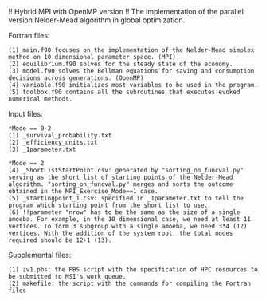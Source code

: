  !! Hybrid MPI with OpenMP version !! The implementation of the parallel version Nelder-Mead algorithm in global optimization.

Fortran files:

	(1) main.f90 focuses on the implementation of the Nelder-Mead simplex method on 10 dimensional parameter space. (MPI)
	(2) equilibrium.f90 solves for the steady state of the economy.
	(3) model.f90 solves the Bellman equations for saving and consumption decisions across generations. (OpenMP)
	(4) variable.f90 initializes most variables to be used in the program.
	(5) toolbox.f90 contains all the subroutines that executes evoked numerical methods.
	
Input files:
	
	*Mode == 0-2
	(1) _survival_probability.txt
	(2) _efficiency_units.txt
	(3) _1parameter.txt
	
	*Mode == 2 
	(4) _ShortListStartPoint.csv: generated by "sorting_on_funcval.py" serving as the short list of starting points of the Nelder-Mead algorithm. "sorting_on_funcval.py" merges and sorts the outcome obtained in the MPI_Exercise_Mode==1 case.
	(5) _startingpoint_1.csv: specified in _1parameter.txt to tell the program which starting point from the short list to use. 
	(6) !!parameter "nrow" has to be the same as the size of a single amoeba. For example, in the 10 dimensional case, we need at least 11 vertices. To form 3 subgroup with a single amoeba, we need 3*4 (12) vertices. With the addition of the system root, the total nodes required should be 12+1 (13).
	
Supplemental files:

	(1) zv1.pbs: the PBS script with the specification of HPC resources to be submitted to MSI's work queue.
	(2) makefile: the script with the commands for compiling the Fortran files 